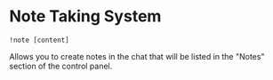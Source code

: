# Note Taking System <Badge type="info" text="planned" />

```
!note [content]
```

Allows you to create notes in the chat that will be listed in the "Notes" section of the control panel.
